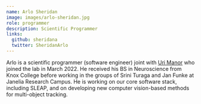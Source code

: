 ```yaml
---
name: Arlo Sheridan
image: images/arlo-sheridan.jpg
role: programmer
description: Scientific Programmer
links:
  github: sheridana
  twitter: SheridanArlo
---
```


Arlo is a scientific programmer (software engineer) joint with [Uri Manor](https://manor.salk.edu/) who joined the lab in March 2022. He received his BS in Neuroscience from Knox College before working in the groups of Srini Turaga and Jan Funke at Janelia Research Campus. He is working on our core software stack, including SLEAP, and on developing new computer vision-based methods for multi-object tracking.